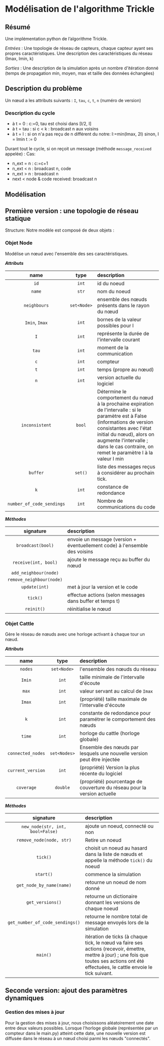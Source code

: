 ﻿# Modélisation de l'algorithme Trickle

## Résumé

Une implémentation python de l’algorithme Trickle.

*Entrées* : Une topologie de réseau de capteurs, chaque capteur ayant ses propres caractéristiques. Une description des caractéristiques du réseau (Imax, Imin, k)

*Sorties* :
Une description de la simulation après un nombre d'itération donné (temps de propagation min, moyen, max et taille des données échangées)

## Description du problème

Un nœud a les attributs suivants : `I`, `tau`, `c`, `t`, `n` (numéro de version)

### Description du cycle

- à t = 0 : c:=0, tau est choisi dans [I/2, I]
- à t = tau : si c < k : broadcast n aux voisins
- à t = I : si on n'a pas reçu de n différent du notre: I:=min(Imax, 2I)
		sinon, I = Imin
		t := 0

Durant tout le cycle, si on reçoit un message (méthode `message_received` appelée) :
Cas:

- n_ext = n : c:=c+1
- n_ext < n : broadcast n, code
- n_ext > n : broadcast n
- next < node & code received: broadcast n

## Modélisation

## Première version : une topologie de réseau statique

Structure: Notre modèle est composé de deux objets :

### Objet Node

Modélise un nœud avec l'ensemble des ses caractéristiques.

***Attributs***

| name | type | description |
|:----:|:----:|:----------- |
| `id` | `int` | id du noeud |
| `name` | `str` | nom du noeud |
| `neighbours` | `set<Node>` | ensemble des nœuds présents dans le rayon du nœud |
| `Imin`, `Imax` | `int` | bornes de la valeur possibles pour I |
| `I` | `int` | représente la durée de l'intervalle courant |
| `tau` | `int` | moment de la communication |
| `c` | `int` | compteur |
| `t` | `int` | temps (propre au nœud) |
| `n` | `int` | version actuelle du logiciel |
| `inconsistent` | `bool` | Détermine le comportement du nœud à la prochaine expiration de l'intervalle : si le paramètre est à False (informations de version consistantes avec l'état initial du nœud), alors on augmente l'intervalle ; dans le cas contraire, on remet le paramètre I à la valeur I min |
| `buffer` | `set()` | liste des messages reçus à considérer au prochain tick. |
| `k` | `int` | constance de redondance |
| `number_of_code_sendings` | `int` | Nombre de communications du code |

***Méthodes***

| signature | description |
|:---------:|:----------- |
| `broadcast(bool)` | envoie un message (version + éventuellement code) à l'ensemble des voisins |
| `receive(int, bool)` | ajoute le message reçu au buffer du nœud |
| `add_neighbour(node)` | |
| `remove_neighbour(node)` | |
| `update(int)` | met à jour la version et le code |
| `tick()`  | effectue actions (selon messages dans buffer et temps t) |
| `reinit()` | réinitialise le nœud |

### Objet Cattle

Gère le réseau de nœuds avec une horloge activant à chaque tour un nœud.

***Attributs***

| name | type | description |
|:----:|:----:|:----------- |
| `nodes` | `set<Node>` | l'ensemble des nœuds du réseau |
| `Imin` | `int` | taille minimale de l'intervalle d'écoute |
| `max` | `int` | valeur servant au calcul de `Imax` |
| `Imax` | `int` |(propriété) taille maximale de l'intervalle d'écoute |
| `k` | `int` | constante de redondance pour paramétrer le comportement des nœuds |
| `time` | `int` | horloge du cattle (horloge globale) |
| `connected_nodes` | `set<Nodes>` | Ensemble des nœuds par lesquels une nouvelle version peut être injectée |
| `current_version` | `int` | (propriété) Version la plus récente du logiciel |
| `coverage` | `double` | (propriété) pourcentage de couverture du réseau pour la version actuelle |

***Méthodes***

| signature | description |
|:---------:|:----------- |
| `new_node(str, int, bool=False)` | ajoute un noeud, connecté ou non |
| `remove_node(node, str)`| Retire un noeud |
| `tick()` | choisit un noeud au hasard dans la liste de nœuds et appelle la méthode `tick()` du noeud |
| `start()` | commence la simulation |
| `get_node_by_name(name)` | retourne un noeud de nom donné|
| `get_versions()` | retourne un dictionaire donnant les versions de chaque noeud |
| `get_number_of_code_sendings()` | retourne le nombre total de message envoyés lors de la simulation |
| `main()` | itération de ticks (à chaque tick, le nœud va faire ses actions (recevoir, émettre, mettre à jour) ; une fois que toutes ses actions ont été effectuées, le cattle envoie le tick suivant. |

## Seconde version: ajout des paramètres dynamiques

### Gestion des mises à jour

Pour la gestion des mises à jour, nous choisissons aléatoirement une date entre deux valeurs possibles. Lorsque l'horloge globale (représentée par un compteur dans le main.py) atteint cette date, une nouvelle version est diffusée dans le réseau à un nœud choisi parmi les nœuds "connectés".
